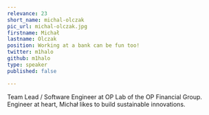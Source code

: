 ```yaml
---
relevance: 23
short_name: michal-olczak
pic_url: michal-olczak.jpg
firstname: Michał
lastname: Olczak
position: Working at a bank can be fun too!
twitter: m1halo
github: m1halo
type: speaker
published: false

---
```

<p>Team Lead / Software Engineer at OP Lab of the OP Financial Group. Engineer at heart, Michał likes to build sustainable innovations.
</p>
